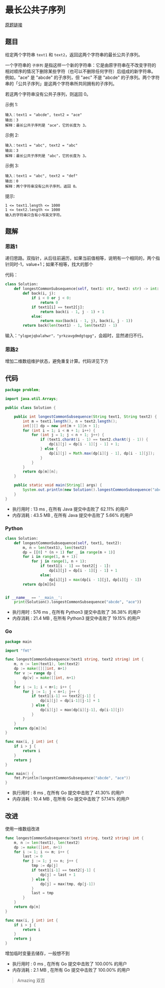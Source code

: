 # 最长公共子序列

[原题链接](https://leetcode-cn.com/problems/longest-common-subsequence/)

## 题目

给定两个字符串 `text1` 和 `text2`，返回这两个字符串的最长公共子序列。

一个字符串的 `子序列` 是指这样一个新的字符串：它是由原字符串在不改变字符的相对顺序的情况下删除某些字符（也可以不删除任何字符）后组成的新字符串。
例如，"ace" 是 "abcde" 的子序列，但 "aec" 不是 "abcde" 的子序列。两个字符串的「公共子序列」是这两个字符串所共同拥有的子序列。

若这两个字符串没有公共子序列，则返回 0。

示例 1:
```text
输入：text1 = "abcde", text2 = "ace" 
输出：3  
解释：最长公共子序列是 "ace"，它的长度为 3。
```

示例 2:
```text
输入：text1 = "abc", text2 = "abc"
输出：3
解释：最长公共子序列是 "abc"，它的长度为 3。
```

示例 3:
```text
输入：text1 = "abc", text2 = "def"
输出：0
解释：两个字符串没有公共子序列，返回 0。
```

提示:
```text
1 <= text1.length <= 1000
1 <= text2.length <= 1000
输入的字符串只含有小写英文字符。
```

## 题解

### 思路1

递归思路。双指针，从后往前遍历，如果当前值相等，说明有一个相同的，两个指针同时-1，value+1；如果不相等，找大的那个

代码：
```python
class Solution:
    def longestCommonSubsequence(self, text1: str, text2: str) -> int:
        def back(i, j):
            if i < 0 or j < 0:
                return 0
            if text1[i] == text2[j]:
                return back(i - 1, j - 1) + 1
            else:
                return max(back(i - 1, j), back(i, j - 1))
        return back(len(text1) - 1, len(text2) - 1)
```

输入：`"ylqpejqbalahwr"，"yrkzavgdmdgtqpg"`，会超时，显然递归不行。

### 思路2

增加二维数组维护状态，避免重复计算。代码详见下方

## 代码

```java
package problem;

import java.util.Arrays;

public class Solution {

    public int longestCommonSubsequence(String text1, String text2) {
        int m = text1.length(), n = text2.length();
        int[][] dp = new int[m + 1][n + 1];
        for (int i = 1; i < m + 1; i++) {
            for (int j = 1; j < n + 1; j++) {
                if (text1.charAt(i - 1) == text2.charAt(j - 1)) {
                    dp[i][j] = dp[i - 1][j - 1] + 1;
                } else {
                    dp[i][j] = Math.max(dp[i][j - 1], dp[i - 1][j]);
                }
            }
        }
        return dp[m][n];
    }

    public static void main(String[] args) {
        System.out.println(new Solution().longestCommonSubsequence("abcde", "ace"));
    }
}
```

- 执行用时 : 13 ms , 在所有 Java 提交中击败了 62.11% 的用户
- 内存消耗 : 43.5 MB , 在所有 Java 提交中击败了 5.66% 的用户

### Python

```python
class Solution:
    def longestCommonSubsequence(self, text1, text2):
        m, n = len(text1), len(text2)
        dp = [[0] * (n + 1) for _ in range(m + 1)]
        for i in range(1, m + 1):
            for j in range(1, n + 1):
                if text1[i - 1] == text2[j - 1]:
                    dp[i][j] = dp[i - 1][j - 1] + 1
                else:
                    dp[i][j] = max(dp[i - 1][j], dp[i][j - 1])
        return dp[m][n]


if __name__ == '__main__':
    print(Solution().longestCommonSubsequence("abcde", "ace"))
```

- 执行用时 : 576 ms , 在所有 Python3 提交中击败了 36.38% 的用户 
- 内存消耗 : 21.4 MB , 在所有 Python3 提交中击败了 19.15% 的用户

### Go

```go
package main

import "fmt"

func longestCommonSubsequence(text1 string, text2 string) int {
	m, n := len(text1), len(text2)
	dp := make([][]int, m+1)
	for v := range dp {
		dp[v] = make([]int, n+1)
	}
	for i := 1; i < m+1; i++ {
		for j := 1; j < n+1; j++ {
			if text1[i-1] == text2[j-1] {
				dp[i][j] = dp[i-1][j-1] + 1
			} else {
				dp[i][j] = max(dp[i][j-1], dp[i-1][j])
			}
		}
	}
	return dp[m][n]
}

func max(i, j int) int {
	if i > j {
		return i
	}
	return j
}

func main() {
	fmt.Println(longestCommonSubsequence("abcde", "ace"))
}
```

- 执行用时 : 8 ms , 在所有 Go 提交中击败了 41.30% 的用户 
- 内存消耗 : 10.4 MB , 在所有 Go 提交中击败了 57.14% 的用户

## 改进

使用一维数组改进

```go
func longestCommonSubsequence(text1 string, text2 string) int {
	m, n := len(text1), len(text2)
	dp := make([]int, n+1)
	for i := 1; i <= m; i++ {
		last := 0
		for j := 1; j <= n; j++ {
			tmp := dp[j]
			if text1[i-1] == text2[j-1] {
				dp[j] = last + 1
			} else {
				dp[j] = max(tmp, dp[j-1])
			}
			last = tmp
		}
	}
	return dp[n]
}

func max(i, j int) int {
	if i > j {
		return i
	}
	return j
}
```

增加临时变量去储存，一般想不到

- 执行用时 : 0 ms , 在所有 Go 提交中击败了 100.00% 的用户 
- 内存消耗 : 2.1 MB , 在所有 Go 提交中击败了 100.00% 的用户

> Amazing  双百
